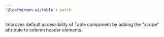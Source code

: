 ```yaml
---
'@leafygreen-ui/table': patch
---
```


Improves default accessibility of Table component by adding the "scope" attribute to column header elements.
